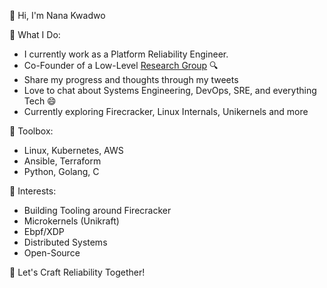 👋 Hi, I'm Nana Kwadwo

📝 What I Do:
- I currently work as a Platform Reliability Engineer.
- Co-Founder of a Low-Level [Research Group](https://github.com/thi-startup) 🔍
- Share my progress and thoughts through my tweets
- Love to chat about Systems Engineering, DevOps, SRE, and everything Tech 😄
- Currently exploring Firecracker, Linux Internals, Unikernels and more

🚀 Toolbox:
- Linux, Kubernetes, AWS
- Ansible, Terraform
- Python, Golang, C

🌱 Interests:
- Building Tooling around Firecracker
- Microkernels (Unikraft)
- Ebpf/XDP
- Distributed Systems
- Open-Source

🌟 Let's Craft Reliability Together!
